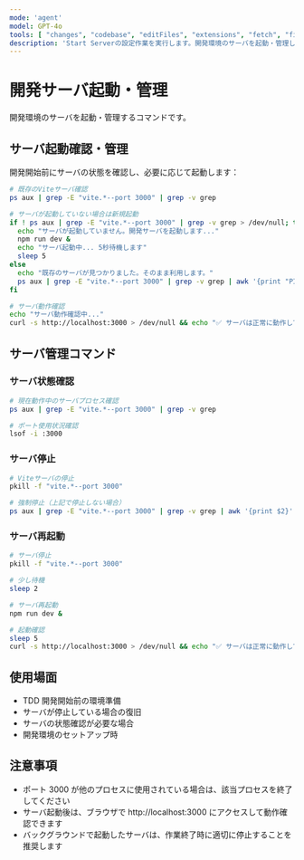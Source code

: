```yaml
---
mode: 'agent'
model: GPT-4o
tools: [ "changes", "codebase", "editFiles", "extensions", "fetch", "findTestFiles", "githubRepo", "new", "problems", "openSimpleBrowser", "runCommands", "runNotebooks", "runTasks", "runTests", "search", "searchResults", "terminalLastCommand", "terminalSelection", "testFailure", "usages", "vscodeAPI", "activePullRequest", "copilotCodingAgent" ]
description: 'Start Serverの設定作業を実行します。開発環境のサーバを起動・管理し、必要な状態を整えます。'
---
```


# 開発サーバ起動・管理

開発環境のサーバを起動・管理するコマンドです。

## サーバ起動確認・管理

開発開始前にサーバの状態を確認し、必要に応じて起動します：

```bash
# 既存のViteサーバ確認
ps aux | grep -E "vite.*--port 3000" | grep -v grep

# サーバが起動していない場合は新規起動
if ! ps aux | grep -E "vite.*--port 3000" | grep -v grep > /dev/null; then
  echo "サーバが起動していません。開発サーバを起動します..."
  npm run dev &
  echo "サーバ起動中... 5秒待機します"
  sleep 5
else
  echo "既存のサーバが見つかりました。そのまま利用します。"
  ps aux | grep -E "vite.*--port 3000" | grep -v grep | awk '{print "PID: " $2 " - Viteサーバが既に起動中"}'
fi

# サーバ動作確認
echo "サーバ動作確認中..."
curl -s http://localhost:3000 > /dev/null && echo "✅ サーバは正常に動作しています" || echo "⚠️ サーバに接続できません"
```

## サーバ管理コマンド

### サーバ状態確認

```bash
# 現在動作中のサーバプロセス確認
ps aux | grep -E "vite.*--port 3000" | grep -v grep

# ポート使用状況確認
lsof -i :3000
```

### サーバ停止

```bash
# Viteサーバの停止
pkill -f "vite.*--port 3000"

# 強制停止（上記で停止しない場合）
ps aux | grep -E "vite.*--port 3000" | grep -v grep | awk '{print $2}' | xargs kill -9
```

### サーバ再起動

```bash
# サーバ停止
pkill -f "vite.*--port 3000"

# 少し待機
sleep 2

# サーバ再起動
npm run dev &

# 起動確認
sleep 5
curl -s http://localhost:3000 > /dev/null && echo "✅ サーバは正常に動作しています" || echo "⚠️ サーバに接続できません"
```

## 使用場面

- TDD 開発開始前の環境準備
- サーバが停止している場合の復旧
- サーバの状態確認が必要な場合
- 開発環境のセットアップ時

## 注意事項

- ポート 3000 が他のプロセスに使用されている場合は、該当プロセスを終了してください
- サーバ起動後は、ブラウザで http://localhost:3000 にアクセスして動作確認できます
- バックグラウンドで起動したサーバは、作業終了時に適切に停止することを推奨します
